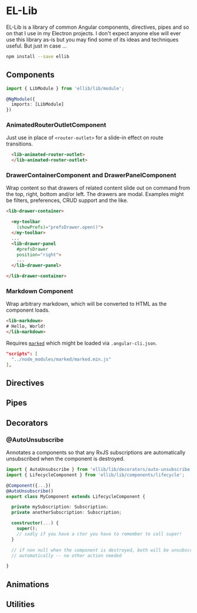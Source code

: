 # EL-Lib

EL-Lib is a library of common Angular components, directives, pipes and so on that I use in my Electron projects. I don't expect anyone else will ever use this library as-is but you may find some of its ideas and techniques useful. But just in case ...

```sh
npm install --save ellib
```

## Components

```typescript
import { LibModule } from 'ellib/lib/module';

@NgModule({
  imports: [LibModule]
})
```

### AnimatedRouterOutletComponent

Just use in place of `<router-outlet>` for a slide-in effect on route transitions.

```html
  <lib-animated-router-outlet>
  </lib-animated-router-outlet>
```

### DrawerContainerComponent and DrawerPanelComponent

Wrap content so that drawers of related content slide out on command from the top, right, bottom and/or left. The drawers are modal. Examples might be filters, preferences, CRUD support and the like.

```html
<lib-drawer-container>

  <my-toolbar
    (showPrefs)="prefsDrawer.open()">
  </my-toolbar>
  ...
  <lib-drawer-panel
    #prefsDrawer
    position="right">
    ...
  </lib-drawer-panel>

</lib-drawer-container>
```

### Markdown Component

Wrap arbitrary markdown, which will be converted to HTML as the component loads.

```html
<lib-markdown>
# Hello, World!
</lib-markdown>  
```

Requires [`marked`](https://www.npmjs.com/package/marked) which might be loaded via `.angular-cli.json`.

```json
"scripts": [
  "../node_modules/marked/marked.min.js"
],
```

## Directives

## Pipes

## Decorators

### @AutoUnsubscribe

Annotates a components so that any RxJS subscriptions are automatically unsubscribed when the component is destroyed.

```typescript
import { AutoUnsubscribe } from 'ellib/lib/decorators/auto-unsubscribe';
import { LifecycleComponent } from 'ellib/lib/components/lifecycle';

@Component({...})
@AutoUnsubscribe()
export class MyComponent extends LifecycleComponent {

  private mySubscription: Subscription;
  private anotherSubscription: Subscription;

  constructor(...) {
    super();
    // sadly if you have a ctor you have to remember to call super!
  }

  // if non null when the component is destroyed, both will be unsubscribed
  // automatically -- no other action needed

}

```

## Animations

## Utilities
